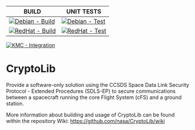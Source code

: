 | BUILD | UNIT TESTS | 
| ----- | ---------- |
| [![Debian - Build](https://github.com/rjbrown2/CryptoLib/actions/workflows/debian-build.yml/badge.svg)](https://github.com/rjbrown2/CryptoLib/actions/workflows/debian-build.yml) | [![Debian - Test](https://github.com/rjbrown2/CryptoLib/actions/workflows/debian-test.yml/badge.svg)](https://github.com/rjbrown2/CryptoLib/actions/workflows/debian-test.yml) |
| [![RedHat - Build](https://github.com/rjbrown2/CryptoLib/actions/workflows/redhat-build.yml/badge.svg)](https://github.com/rjbrown2/CryptoLib/actions/workflows/redhat-build.yml) | [![RedHat - Test](https://github.com/rjbrown2/CryptoLib/actions/workflows/redhat-test.yml/badge.svg)](https://github.com/rjbrown2/CryptoLib/actions/workflows/redhat-test.yml) | 

[![KMC - Integration](https://github.com/rjbrown2/CryptoLib/actions/workflows/kmc-mdb-test.yml/badge.svg)](https://github.com/rjbrown2/CryptoLib/actions/workflows/kmc-mdb-test.yml)

# CryptoLib

Provide a software-only solution using the CCSDS Space Data Link Security Protocol - Extended Procedures (SDLS-EP) to secure communications between a spacecraft running the core Flight System (cFS) and a ground station.

More information about building and usage of CryptoLib can be found within the repository Wiki:
https://github.com/nasa/CryptoLib/wiki

